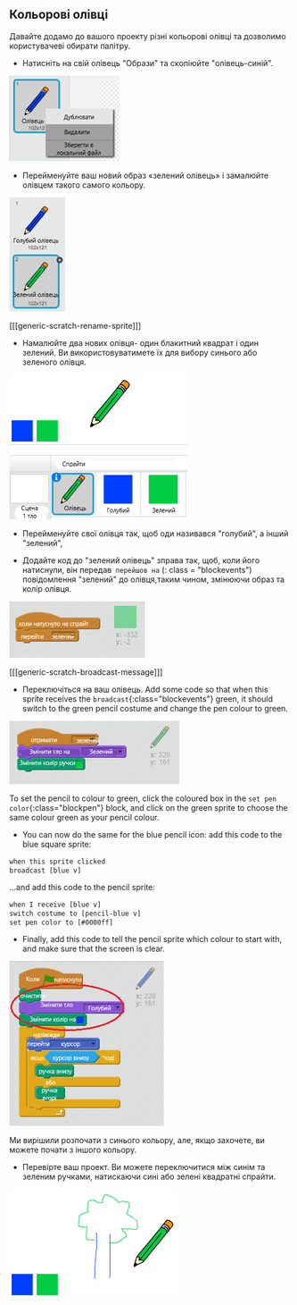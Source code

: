 ## Кольорові олівці

Давайте додамо до вашого проекту різні кольорові олівці та дозволимо користувачеві обирати палітру.

+ Натисніть на свій олівець "Образи" та скопіюйте "олівець-синій".

![скріншот](images/paint-blue-duplicate.png)

+ Перейменуйте ваш новий образ «зелений олівець» і замалюйте олівцем такого самого кольору.

![скріншот](images/paint-pencil-green.png)

[[[generic-scratch-rename-sprite]]]

+ Намалюйте два нових олівця- один блакитний квадрат і один зелений. Ви використовуватимете їх для вибору синього або зеленого олівця.

![скріншот](images/paint-selectors.png)

+ Перейменуйте свої олівця так, щоб оди називався "голубий", а інший "зелений",

+ Додайте код до "зелений олівець" зправа так, щоб, коли його натиснули, він передав` перейшов на` (: class = "blockevents") повідомлення "зелений" до олівця,таким чином, змінюючи образ та колір олівця.

![Broadcast green](images/paint-broadcast-green.png)

[[[generic-scratch-broadcast-message]]]

+ Переключіться на ваш олівець. Add some code so that when this sprite receives the `broadcast`{:class="blockevents"} green, it should switch to the green pencil costume and change the pen colour to green.

![Broadcast green](images/broadcast-green.png)

To set the pencil to colour to green, click the coloured box in the `set pen color`{:class="blockpen"} block, and click on the green sprite to choose the same colour green as your pencil colour.

+ You can now do the same for the blue pencil icon: add this code to the blue square sprite:

```blocks
when this sprite clicked
broadcast [blue v]
```

...and add this code to the pencil sprite:

```blocks
when I receive [blue v]
switch costume to [pencil-blue v]
set pen color to [#0000ff]
```

+ Finally, add this code to tell the pencil sprite which colour to start with, and make sure that the screen is clear.

![Start pencil](images/start-pencil.png)

Ми вирішили розпочати з синього кольору, але, якщо захочете, ви можете почати з іншого кольору.

+ Перевірте ваш проект. Ви можете переключитися між синім та зеленим ручками, натискаючи сині або зелені квадратні спрайти.

![screenshot](images/paint-pens-test.png)